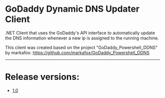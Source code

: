 # GoDaddy Dynamic DNS Updater Client
.NET Client that uses the GoDaddy's API interface to automatically update the DNS information whenever 
a new ip is assigned to the running machine.

This client was created based on the project "GoDaddy_Powershell_DDNS" by markafox: https://github.com/markafox/GoDaddy_Powershell_DDNS

---

# Release versions:
- [1.0](Release/1.0.7z)
